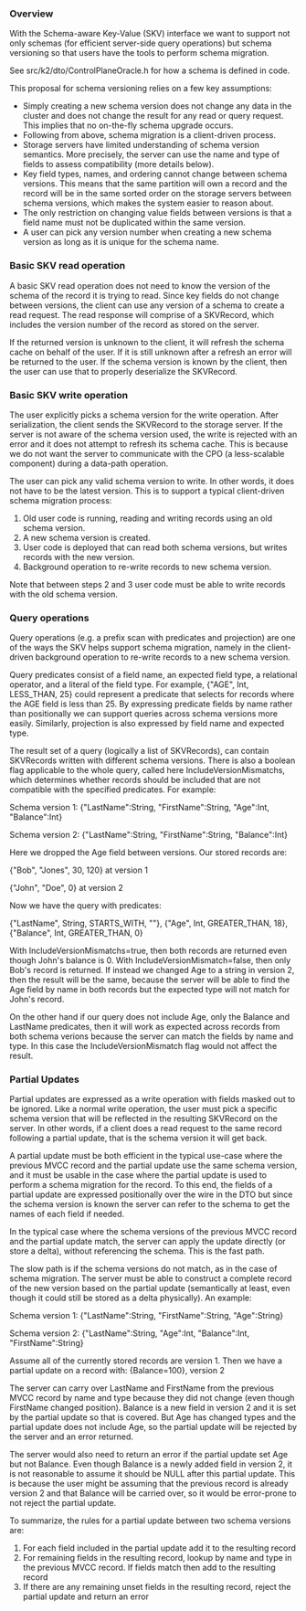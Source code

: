 ### Overview

With the Schema-aware Key-Value (SKV) interface we want to support not only schemas (for efficient 
server-side query operations) but schema versioning so that users have the tools to perform schema 
migration.


See src/k2/dto/ControlPlaneOracle.h for how a schema is defined in code.


This proposal for schema versioning relies on a few key assumptions:
* Simply creating a new schema version does not change any data in the cluster and does not change the result for any read or query request. This implies that no on-the-fly schema upgrade occurs.
* Following from above, schema migration is a client-driven process.
* Storage servers have limited understanding of schema version semantics. More precisely, the server can use the name and type of fields to assess compatibility (more details below).
* Key field types, names, and ordering cannot change between schema versions. This means that the same partition will own a record and the record will be in the same sorted order on the storage servers between schema versions, which makes the system easier to reason about.
* The only restriction on changing value fields between versions is that a field name must not be duplicated within the same version.
* A user can pick any version number when creating a new schema version as long as it is unique for the schema name.


### Basic SKV read operation

A basic SKV read operation does not need to know the version of the schema of the record it is trying 
to read. Since key fields do not change between versions, the client can use any version of a schema 
to create a read request. The read response will comprise of a SKVRecord, which includes the version 
number of the record as stored on the server.


If the returned version is unknown to the client, it will refresh the schema cache on behalf of the 
user. If it is still unknown after a refresh an error will be returned to the user. If the schema 
version is known by the client, then the user can use that to properly deserialize the SKVRecord.


### Basic SKV write operation

The user explicitly picks a schema version for the write operation. After serialization, the client 
sends the SKVRecord to the storage server. If the server is not aware of the schema version used, the 
write is rejected with an error and it does not attempt to refresh its schema cache. This is because we 
do not want the server to communicate with the CPO (a less-scalable component) during a data-path 
operation.


The user can pick any valid schema version to write. In other words, it does not have to be the latest 
version. This is to support a typical client-driven schema migration process:
1. Old user code is running, reading and writing records using an old schema version.
2. A new schema version is created.
3. User code is deployed that can read both schema versions, but writes records with the new version.
4. Background operation to re-write records to new schema version.

Note that between steps 2 and 3 user code must be able to write records with the old schema version.


### Query operations

Query operations (e.g. a prefix scan with predicates and projection) are one of the ways the SKV helps 
support schema migration, namely in the client-driven background operation to re-write records to a 
new schema version.


Query predicates consist of a field name, an expected field type, a relational operator, and a literal 
of the field type. For example, {"AGE", Int, LESS\_THAN, 25} could represent a predicate that 
selects for records where the AGE field is less than 25. By expressing predicate fields by name rather 
than positionally we can support queries across schema versions more easily. Similarly, projection is 
also expressed by field name and expected type.


The result set of a query (logically a list of SKVRecords), can contain SKVRecords written with 
different schema versions. There is also a boolean flag applicable to the whole query, called here 
IncludeVersionMismatchs, which determines whether records should be included that are not compatible 
with the specified predicates. For example:


Schema version 1: {"LastName":String, "FirstName":String, "Age":Int, "Balance":Int}

Schema version 2: {"LastName":String, "FirstName":String, "Balance":Int}


Here we dropped the Age field between versions. Our stored records are:


{"Bob", "Jones", 30, 120} at version 1

{"John", "Doe", 0} at version 2


Now we have the query with predicates:

{"LastName", String, STARTS\_WITH, ""}, {"Age", Int, GREATER\_THAN, 18}, {"Balance", Int, GREATER\_THAN, 0}


With IncludeVersionMismatchs=true, then both records are returned even though John's balance is 0. With 
IncludeVersionMismatch=false, then only Bob's record is returned. If instead we changed Age to a string 
in version 2, then the result will be the same, because the server will be able to find the Age field 
by name in both records but the expected type will not match for John's record.


On the other hand if our query does not include Age, only the Balance and LastName predicates, then it 
will work as expected across records from both schema verions because the server can match the fields 
by name and type. In this case the IncludeVersionMismatch flag would not affect the result.


### Partial Updates

Partial updates are expressed as a write operation with fields masked out to be ignored. Like a normal 
write operation, the user must pick a specific schema version that will be reflected in the resulting 
SKVRecord on the server. In other words, if a client does a read request to the same record following 
a partial update, that is the schema version it will get back.


A partial update must be both efficient in the typical use-case where the previous MVCC record and the 
partial update use the same schema version, and it must be usable in the case where the partial update 
is used to perform a schema migration for the record. To this end, the fields of a partial update are 
expressed positionally over the wire in the DTO but since the schema version is known the server can 
refer to the schema to get the names of each field if needed.


In the typical case where the schema versions of the previous MVCC record and the partial update match, 
the server can apply the update directly (or store a delta), without referencing the schema. This is the 
fast path.


The slow path is if the schema versions do not match, as in the case of schema migration. The server must 
be able to construct a complete record of the new version based on the partial update (semantically at 
least, even though it could still be stored as a delta physically). An example:


Schema version 1: {"LastName":String, "FirstName":String, "Age":String}

Schema version 2: {"LastName":String, "Age":Int, "Balance":Int, "FirstName":String}


Assume all of the currently stored records are version 1. Then we have a partial update on a record with: 
{Balance=100}, version 2


The server can carry over LastName and FirstName from the previous MVCC record by name and type because 
they did not change (even though FirstName changed position). Balance is a new field in version 2 and 
it is set by the partial update so that is covered. But Age has changed types and the partial update 
does not include Age, so the partial update will be rejected by the server and an error returned.


The server would also need to return an error if the partial update set Age but not Balance. Even though 
Balance is a newly added field in version 2, it is not reasonable to assume it should be NULL after this 
partial update. This is because the user might be assuming that the previous record is already version 2 
and that Balance will be carried over, so it would be error-prone to not reject the partial update.


To summarize, the rules for a partial update between two schema versions are: 
1. For each field included in the partial update add it to the resulting record
2. For remaining fields in the resulting record, lookup by name and type in the previous MVCC record. If fields match then add to the resulting record
3. If there are any remaining unset fields in the resulting record, reject the partial update and return an error
